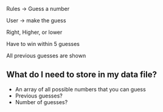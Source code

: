 Rules -> Guess a number

User -> make the guess

Right, Higher, or lower

Have to win within 5 guesses

All previous guesses are shown

## What do I need to store in my data file?

- An array of all possible numbers that you can guess
- Previous guesses?
- Number of guesses?
